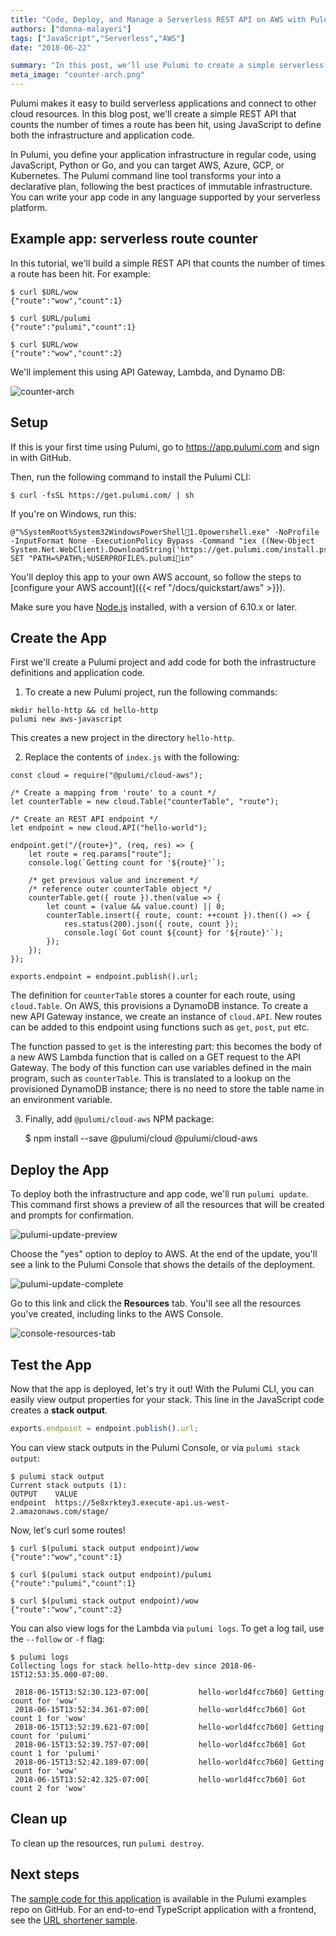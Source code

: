```yaml
---
title: "Code, Deploy, and Manage a Serverless REST API on AWS with Pulumi"
authors: ["donna-malayeri"]
tags: ["JavaScript","Serverless","AWS"]
date: "2018-06-22"

summary: "In this post, we'll use Pulumi to create a simple serverless REST API that counts the number of times a route has been hit, using JavaScript to define both the infrastructure and application code."
meta_image: "counter-arch.png"
---
```


Pulumi makes it easy to build serverless
applications and connect to other cloud resources. In this blog post,
we'll create a simple REST API that counts the number of times a route
has been hit, using JavaScript to define both the infrastructure and
application code.

In Pulumi, you define your application infrastructure in regular code,
using JavaScript, Python or Go, and you can target AWS, Azure, GCP, or
Kubernetes. The Pulumi command line tool transforms your into a
declarative plan, following the best practices of immutable
infrastructure. You can write your app code in any language supported by
your serverless platform.

## Example app: serverless route counter

In this tutorial, we'll build a simple REST API that counts the number
of times a route has been hit. For example:

    $ curl $URL/wow
    {"route":"wow","count":1}

    $ curl $URL/pulumi
    {"route":"pulumi","count":1}

    $ curl $URL/wow
    {"route":"wow","count":2}

We'll implement this using API Gateway, Lambda, and Dynamo DB:

![counter-arch](./counter-arch.png)

## Setup

If this is your first time using Pulumi, go to <https://app.pulumi.com> and sign in with
GitHub.

Then, run the following command to install the Pulumi CLI:

    $ curl -fsSL https://get.pulumi.com/ | sh

If you're on Windows, run this:

    @"%SystemRoot%System32WindowsPowerShell1.0powershell.exe" -NoProfile -InputFormat None -ExecutionPolicy Bypass -Command "iex ((New-Object System.Net.WebClient).DownloadString('https://get.pulumi.com/install.ps1'))" 
    SET "PATH=%PATH%;%USERPROFILE%.pulumiin"

You'll deploy this app to your own AWS account, so follow the steps to
[configure your AWS account]({{< ref "/docs/quickstart/aws" >}}).

Make sure you have [Node.js](https://nodejs.org/en/download/) installed,
with a version of 6.10.x or later.

## Create the App

First we'll create a Pulumi project and add code for both the
infrastructure definitions and application code.

1.  To create a new Pulumi project, run the following commands:

``` {style="padding-left: 30px;"}
mkdir hello-http && cd hello-http
pulumi new aws-javascript
```

This creates a new project in the directory `hello-http`.

2. Replace the contents of `index.js` with the following:

``` {style="padding-left: 30px;"}
const cloud = require("@pulumi/cloud-aws"); 

/* Create a mapping from 'route' to a count */ 
let counterTable = new cloud.Table("counterTable", "route"); 

/* Create an REST API endpoint */ 
let endpoint = new cloud.API("hello-world"); 

endpoint.get("/{route+}", (req, res) => { 
    let route = req.params["route"]; 
    console.log(`Getting count for '${route}'`); 

    /* get previous value and increment */
    /* reference outer counterTable object */
    counterTable.get({ route }).then(value => {
        let count = (value && value.count) || 0;
        counterTable.insert({ route, count: ++count }).then(() => {
            res.status(200).json({ route, count });
            console.log(`Got count ${count} for '${route}'`);
        });
    });
}); 

exports.endpoint = endpoint.publish().url;
```

The definition for `counterTable` stores a counter for each route, using
`cloud.Table`. On AWS, this provisions a DynamoDB instance. To create a
new API Gateway instance, we create an instance of `cloud.API`. New
routes can be added to this endpoint using functions such as `get`,
`post`, `put` etc.

The function passed to `get` is the interesting part: this becomes the
body of a new AWS Lambda function that is called on a GET request to the
API Gateway. The body of this function can use variables defined in the
main program, such as `counterTable`. This is translated to a lookup on
the provisioned DynamoDB instance; there is no need to store the table
name in an environment variable.

3. Finally, add `@pulumi/cloud-aws` NPM package:

    $ npm install --save @pulumi/cloud @pulumi/cloud-aws

## Deploy the App

To deploy both the infrastructure and app code, we'll run
`pulumi update`. This command first shows a preview of all the resources
that will be created and prompts for confirmation.

![pulumi-update-preview](./pulumi-update-preview.png)

Choose the "yes" option to deploy to AWS. At the end of the update,
you'll see a link to the Pulumi Console that shows the details of the
deployment.

![pulumi-update-complete](./pulumi-update-complete.png)

Go to this link and click the **Resources** tab. You'll see all the
resources you've created, including links to the AWS Console.

![console-resources-tab](./console-resources-tab.png)

## Test the App

Now that the app is deployed, let's try it out! With the Pulumi CLI,
you can easily view output properties for your stack. This line in the
JavaScript code creates a **stack output**.

```javascript
exports.endpoint = endpoint.publish().url;
```

You can view stack outputs in the Pulumi Console, or via
`pulumi stack output`:

    $ pulumi stack output 
    Current stack outputs (1): 
    OUTPUT    VALUE 
    endpoint  https://5e8xrktey3.execute-api.us-west-2.amazonaws.com/stage/

Now, let's curl some routes!

    $ curl $(pulumi stack output endpoint)/wow
    {"route":"wow","count":1}

    $ curl $(pulumi stack output endpoint)/pulumi
    {"route":"pulumi","count":1}

    $ curl $(pulumi stack output endpoint)/wow
    {"route":"wow","count":2}

You can also view logs for the Lambda via `pulumi logs`. To get a log
tail, use the `--follow` or `-f` flag:

    $ pulumi logs
    Collecting logs for stack hello-http-dev since 2018-06-15T12:53:35.000-07:00.

     2018-06-15T13:52:30.123-07:00[           hello-world4fcc7b60] Getting count for 'wow'
     2018-06-15T13:52:34.361-07:00[           hello-world4fcc7b60] Got count 1 for 'wow'
     2018-06-15T13:52:39.621-07:00[           hello-world4fcc7b60] Getting count for 'pulumi'
     2018-06-15T13:52:39.757-07:00[           hello-world4fcc7b60] Got count 1 for 'pulumi'
     2018-06-15T13:52:42.189-07:00[           hello-world4fcc7b60] Getting count for 'wow'
     2018-06-15T13:52:42.325-07:00[           hello-world4fcc7b60] Got count 2 for 'wow'

## Clean up

To clean up the resources, run `pulumi destroy`.

## Next steps

The
[sample code for this application](https://github.com/pulumi/examples/tree/master/cloud-js-httpserver)
is available in the Pulumi examples repo on GitHub. For an end-to-end
TypeScript application with a frontend, see the
[URL shortener sample](https://github.com/pulumi/examples/tree/master/cloud-ts-url-shortener).
